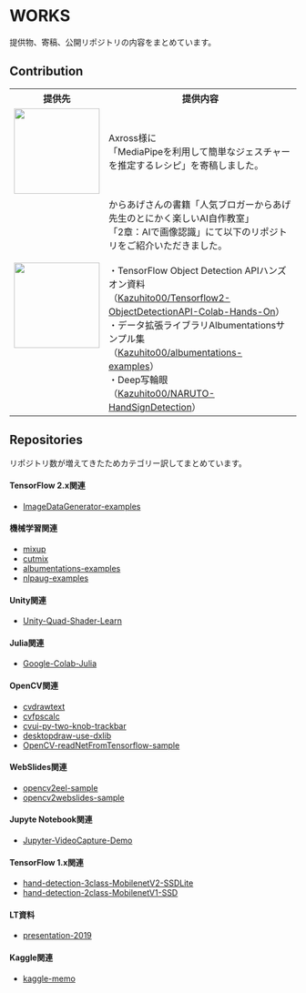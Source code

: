 # WORKS
提供物、寄稿、公開リポジトリの内容をまとめています。

## Contribution

<table>
    <tr>
        <th>
            提供先
        </th>
        <th>
            提供内容
        </th>
    </tr>
    <tr>
        <td>
            <a href="https://axross-recipe.com/recipes/136"><img src="https://user-images.githubusercontent.com/37477845/110350460-16634480-8077-11eb-8f12-91281d76af13.jpg" width="150px"></a>
        </td>
        <td>
            Axross様に<br>
            「MediaPipeを利用して簡単なジェスチャーを推定するレシピ」を寄稿しました。
        </td>
    </tr>
    <tr>
        <td>
            <a href="https://amzn.to/3v5eEd7"><img src="https://user-images.githubusercontent.com/37477845/110343784-2f1c2c00-8070-11eb-91c5-ef8bdc5ae738.jpg" width="150px"></a>
        </td>
        <td>
             からあげさんの書籍「人気ブロガーからあげ先生のとにかく楽しいAI自作教室」<br>
            「2章：AIで画像認識」にて以下のリポジトリをご紹介いただきました。<br><br>
            ・TensorFlow Object Detection APIハンズオン資料<br>
            （<a href="https://github.com/Kazuhito00/Tensorflow2-ObjectDetectionAPI-Colab-Hands-On">Kazuhito00/Tensorflow2-ObjectDetectionAPI-Colab-Hands-On</a>）<br>
            ・データ拡張ライブラリAlbumentationsサンプル集<br>
            （<a href="https://github.com/Kazuhito00/albumentations-examples">Kazuhito00/albumentations-examples</a>）<br>
            ・Deep写輪眼<br>
            （<a href="https://github.com/Kazuhito00/NARUTO-HandSignDetection">Kazuhito00/NARUTO-HandSignDetection</a>）<br>
        </td>
    </tr>
</table>

## Repositories
リポジトリ数が増えてきたためカテゴリー訳してまとめています。


#### TensorFlow 2.x関連
* [ImageDataGenerator-examples](https://github.com/Kazuhito00/ImageDataGenerator-examples)

#### 機械学習関連
* [mixup](https://github.com/Kazuhito00/mixup)
* [cutmix](https://github.com/Kazuhito00/cutmix)
* [albumentations-examples](https://github.com/Kazuhito00/albumentations-examples)
* [nlpaug-examples](https://github.com/Kazuhito00/nlpaug-examples)

#### Unity関連
* [Unity-Quad-Shader-Learn](https://github.com/Kazuhito00/Unity-Quad-Shader-Learn)

#### Julia関連
* [Google-Colab-Julia](https://github.com/Kazuhito00/Google-Colab-Julia)

#### OpenCV関連
* [cvdrawtext](https://github.com/Kazuhito00/cvdrawtext)
* [cvfpscalc](https://github.com/Kazuhito00/cvfpscalc)
* [cvui-py-two-knob-trackbar](https://github.com/Kazuhito00/cvui-py-two-knob-trackbar)
* [desktopdraw-use-dxlib](https://github.com/Kazuhito00/desktopdraw-use-dxlib)
* [OpenCV-readNetFromTensorflow-sample](https://github.com/Kazuhito00/OpenCV-readNetFromTensorflow-sample)

#### WebSlides関連
* [opencv2eel-sample](https://github.com/Kazuhito00/opencv2eel-sample)
* [opencv2webslides-sample](https://github.com/Kazuhito00/opencv2webslides-sample)

#### Jupyte Notebook関連
* [Jupyter-VideoCapture-Demo](https://github.com/Kazuhito00/Jupyter-VideoCapture-Demo)

#### TensorFlow 1.x関連
* [hand-detection-3class-MobilenetV2-SSDLite](https://github.com/Kazuhito00/hand-detection-3class-MobilenetV2-SSDLite)
* [hand-detection-2class-MobilenetV1-SSD](https://github.com/Kazuhito00/hand-detection-2class-MobilenetV1-SSD)

#### LT資料
* [presentation-2019](https://github.com/Kazuhito00/presentation-2019)

#### Kaggle関連
* [kaggle-memo](https://github.com/Kazuhito00/kaggle-memo)

<!--
|01：3連通信リング|02：和風 黒円|
:---:|:---:
|![01](https://user-images.githubusercontent.com/37477845/75368668-6ad0d180-5905-11ea-93c0-635ba29a2a05.gif)|![02](https://user-images.githubusercontent.com/37477845/75368708-77edc080-5905-11ea-9c11-f80373aa9ec2.gif)|
-->
